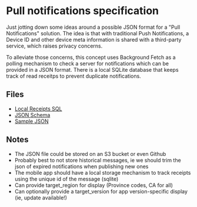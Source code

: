 # Pull notifications specification

Just jotting down some ideas around a possible JSON format for a "Pull Notifications" solution. The idea is that with traditional Push Notifications, a Device ID and other device meta information is shared with a third-party service, which raises privacy concerns.

To alleviate those concerns, this concept uses Background Fetch as a polling mechanism to check a server for notifications which can be provided in a JSON format. There is a local SQLite database that keeps track of read receitps to prevent duplicate notifications.

## Files

- [Local Receipts SQL](receipts.sql)
- [JSON Schema](schema.json)
- [Sample JSON](index.json)

## Notes

- The JSON file could be stored on an S3 bucket or even Github
- Probably best to not store historical messages, ie we should trim the json of expired notifications when publishing new ones
- The mobile app should have a local storage mechanism to track receipts using the unique id of the message (sqlite)
- Can provide target_region for display (Province codes, CA for all)
- Can optionally provide a target_version for app version-specific display (ie, update available!)

